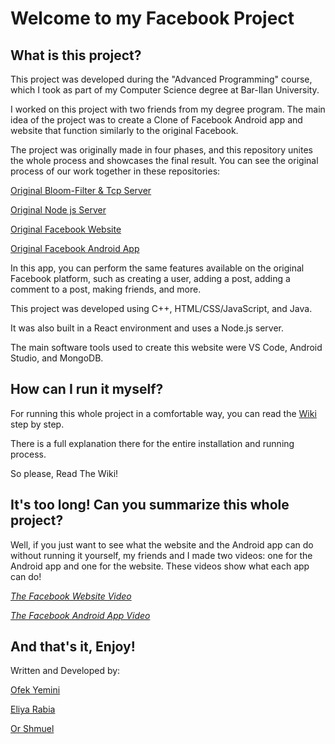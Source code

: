 # Welcome to my Facebook Project

## What is this project?

This project was developed during the "Advanced Programming" course, which I took as part of my Computer Science degree at Bar-Ilan University.

I worked on this project with two friends from my degree program. The main idea of the project was to create a Clone of Facebook Android app and website that function similarly to the original Facebook.

The project was originally made in four phases, and this repository unites the whole process and showcases the final result. 
You can see the original process of our work together in these repositories: 

[Original Bloom-Filter & Tcp Server](https://github.com/ofekyem/ex1) 

[Original Node js Server](https://github.com/ofekyem/Facebook-Node-Js-Server) 

[Original Facebook Website](https://github.com/ofekyem/Facebook-Website) 

[Original Facebook Android App](https://github.com/ofekyem/Facebook-Android-App) 



In this app, you can perform the same features available on the original Facebook platform, such as creating a user, adding a post, adding a comment to a post, making friends, and more.

This project was developed using C++, HTML/CSS/JavaScript, and Java.

It was also built in a React environment and uses a Node.js server.

The main software tools used to create this website were VS Code, Android Studio, and MongoDB.

## How can I run it myself?

For running this whole project in a comfortable way, you can read the [Wiki](https://github.com/ofekyem/Facebook-Project/wiki) step by step.

There is a full explanation there for the entire installation and running process. 

So please, Read The Wiki!

## It's too long! Can you summarize this whole project?

Well, if you just want to see what the website and the Android app can do without running it yourself, my friends and I made two videos: one for the Android app and one for the website. These videos show what each app can do!

[*The Facebook Website Video*](https://www.youtube.com/watch?v=7xheojkxw5M)

[*The Facebook Android App Video*](https://www.youtube.com/watch?v=onclwdYc8EU)

## And that's it, Enjoy! 
Written and Developed by:  

[Ofek Yemini](https://github.com/ofekyem) 

[Eliya Rabia](https://github.com/EliyaRabia) 

[Or Shmuel](https://github.com/orshmuel9)


